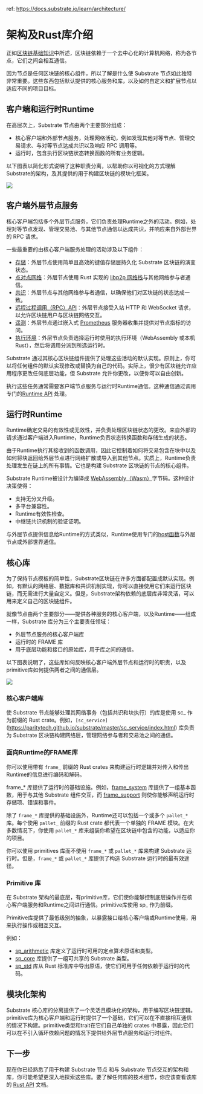 ref: https://docs.substrate.io/learn/architecture/

# 架构及Rust库介绍

正如[区块链基础知识](https://docs.substrate.io/learn/blockchain-basics/)中所述，区块链依赖于一个去中心化的计算机网络，称为各节点，它们之间会相互通信。

因为节点是任何区块链的核心组件，所以了解是什么使 Substrate 节点如此独特非常重要。这些东西包括默认提供的核心服务和库，以及如何自定义和扩展节点以适应不同的项目目标。


## 客户端和运行时Runtime

在高层次上，Substrate 节点由两个主要部分组成：

- 核心客户端和外部节点服务，处理网络活动，例如发现其他对等节点、管理交易请求、与对等节点达成共识以及响应 RPC 调用等。 
- 运行时，包含执行区块链状态转换函数的所有业务逻辑。 

以下图表以简化形式说明了这种职责分离，以帮助你以可视化的方式理解Substrate的架构，及其提供的用于构建区块链的模块化框架。

![](https://docs.substrate.io/static/ba5a48a1993a5eddabf1e91c3eb9974f/3cc59/simplified-architecture.webp)

## 客户端外层节点服务

核心客户端包括多个外层节点服务，它们负责处理Runtime之外的活动。例如，处理对等节点发现、管理交易池、与其他节点通信以达成共识，并响应来自外部世界的 RPC 请求。

一些最重要的由核心客户端服务处理的活动涉及以下组件：

- [存储](https://docs.substrate.io/learn/state-transitions-and-storage/)：外层节点使用简单且高效的键值存储层持久化 Substrate 区块链的演变状态。 
- [点对点网络](https://docs.substrate.io/learn/networks-and-nodes/)：外层节点使用 Rust 实现的 [libp2p 网络栈](https://libp2p.io/)与其他网络参与者通信。 
- [共识](https://docs.substrate.io/learn/consensus/)：外层节点与其他网络参与者通信，以确保他们对区块链的状态达成一致。 
- [远程过程调用（RPC）API](https://docs.substrate.io/build/remote-procedure-calls/)：外层节点接受入站 HTTP 和 WebSocket 请求，以允许区块链用户与区块链网络交互。 
- [遥测](https://docs.substrate.io/maintain/monitor/)：外层节点通过嵌入式 [Prometheus](https://prometheus.io/) 服务器收集并提供对节点指标的访问。 
- [执行环境](https://docs.substrate.io/build/build-process/)：外层节点负责选择运行时使用的执行环境（WebAssembly 或本机 Rust），然后将调用分派到所选运行时。

Substrate 通过其核心区块链组件提供了处理这些活动的默认实现。原则上，你可以将任何组件的默认实现修改或替换为自己的代码。实际上，很少有区块链允许应用程序更改任何底层功能，但 Substrate 允许你更改，以便你可以自由创新。

执行这些任务通常需要客户端节点服务与运行时Runtime通信。这种通信通过调用专门的[Runtime API](https://docs.substrate.io/reference/runtime-apis/) 处理。

## 运行时Runtime

Runtime确定交易的有效性或无效性，并负责处理区块链状态的更改。来自外部的请求通过客户端进入Runtime，Runtime负责状态转换函数和存储生成的状态。

由于Runtime执行其接收到的函数调用，因此它控制着如何将交易包含在块中以及如何将块返回给外层节点进行网络扩散或导入到其他节点。实质上，Runtime负责处理发生在链上的所有事情。它也是构建 Substrate 区块链的节点的核心组件。

Substrate Runtime被设计为编译成 [WebAssembly（Wasm）](https://docs.substrate.io/reference/glossary/#webassembly-wasm)字节码。这种设计决策使得：

- 支持无分叉升级。 
- 多平台兼容性。 
- Runtime有效性检查。 
- 中继链共识机制的验证证明。 

与外层节点提供信息给Runtime的方式类似，Runtime使用专门的[host函数](https://paritytech.github.io/substrate/master/sp_io/index.html)与外层节点或外部世界通信。

## 核心库

为了保持节点模板的简单性，Substrate区块链在许多方面都配置成默认实现。例如，有默认的网络层、数据库和共识机制实现，你可以直接使用它们来运行区块链，而无需进行大量自定义。但是，Substrate架构依赖的底层库非常灵活，可以用来定义自己的区块链组件。

就像节点由两个主要部分——提供各种服务的核心客户端，以及Runtime——组成一样，Substrate 库分为三个主要责任领域：

- 外层节点服务的核心客户端库
- 运行时的 FRAME 库
- 用于底层功能和接口的原始库，用于库之间的通信。

以下图表说明了，这些库如何反映核心客户端外层节点和运行时的职责，以及primitive库如何提供两者之间的通信层。

![](https://docs.substrate.io/static/dae77f7ece855ad265b5c93651f4881b/b0783/libraries.webp)

### 核心客户端库


使 Substrate 节点能够处理其网络事务（包括共识和块执行）的库是使用 sc_ 作为前缀的 Rust crate。例如，`[sc_service]`(https://paritytech.github.io/substrate/master/sc_service/index.html) 库负责为 Substrate 区块链构建网络层，管理网络参与者和交易池之间的通信。

### 面向Runtime的FRAME库

你可以使用带有 `frame_` 前缀的 Rust crates 来构建运行时逻辑并对传入和传出Runtime的信息进行编码和解码。

frame_* 库提供了运行时的基础设施。例如，[frame_system](https://paritytech.github.io/substrate/master/frame_system/index.html) 库提供了一组基本函数，用于与其他 Substrate 组件交互，而 [frame_support](https://paritytech.github.io/substrate/master/frame_support/index.html) 则使你能够声明运行时存储项、错误和事件。

除了 `frame_*` 库提供的基础设施外，Runtime还可以包括一个或多个 `pallet_*` 库。每个使用 `pallet_` 前缀的 Rust crate 都代表一个单独的 FRAME 模块。在大多数情况下，你使用 `pallet_*` 库来组装你希望在区块链中包含的功能，以适应你的项目。

你可以使用 primitives 库而不使用 `frame_*` 或 `pallet_*` 库来构建 Substrate 运行时。但是，`frame_*` 或 `pallet_*` 库提供了构造 Substrate 运行时的最有效途径。


### Primitive 库


在 Substrate 架构的最底层，有primitive库，它们使你能够控制底层操作并在核心客户端服务和Runtime之间进行通信。primitive库使用 sp_ 作为前缀。

Primitive库提供了最低级别的抽象，以暴露接口给核心客户端或Runtime使用，用来执行操作或相互交互。

例如：

- [sp_arithmetic](https://paritytech.github.io/substrate/master/sp_arithmetic/index.html) 库定义了运行时可用的定点算术原语和类型。 
- [sp_core](https://paritytech.github.io/substrate/master/sp_core/index.html) 库提供了一组可共享的 Substrate 类型。 
- [sp_std](https://paritytech.github.io/substrate/master/sp_std/index.html) 库从 Rust 标准库中导出原语，使它们可用于任何依赖于运行时的代码。

## 模块化架构

Substrate 核心库的分离提供了一个灵活且模块化的架构，用于编写区块链逻辑。primitive库为核心客户端和运行时提供了一个基础，它们可以在不直接相互通信的情况下构建。primitive类型和trait在它们自己单独的 crates 中暴露，因此它们可以在不引入循环依赖问题的情况下提供给外层节点服务和运行时组件。

## 下一步

现在你已经熟悉了用于构建 Substrate 节点 和与 Substrate 节点交互的架构和库，你可能希望更深入地探索这些库。要了解任何库的技术细节，你应该查看该库的 [Rust API](https://paritytech.github.io/substrate/master/) 文档。
